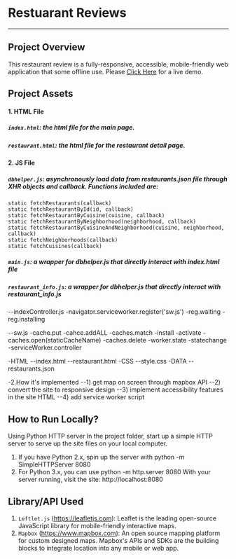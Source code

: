# Restuarant Reviews
---
## Project Overview
This restaurant review is a fully-responsive, accessible, mobile-friendly web application that some offline use. Please [Click Here](https://shijingl.github.io/Restaurant_Review/) for a live demo. 

## Project Assets
#### 1. HTML File
##### `index.html`: the html file for the main page. 
##### `restaurant.html`: the html file for the restaurant detail page.

#### 2. JS File 
##### `dbhelper.js`: asynchronously load data from restaurants.json file through XHR objects and callback. Functions included are: </br>
`static fetchRestaurants(callback)` </br>
`static fetchRestaurantById(id, callback)` </br>
`static fetchRestaurantByCuisine(cuisine, callback)` </br>
`static fetchRestaurantByNeighborhood(neighborhood, callback)` </br>
`static fetchRestaurantByCuisineAndNeighborhood(cuisine, neighborhood, callback)` </br>
`static fetchNeighborhoods(callback)` </br>
`static fetchCuisines(callback)` </br>

##### `main.js`: a wrapper for dbhelper.js that directly interact with index.html file 
##### `restaurant_info.js`: a wrapper for dbhelper.js that directly interact with restaurant_info.js



--indexController.js
-navigator.serviceworker.register('sw.js')
-reg.waiting
-reg.installing

--sw.js
-cache.put
-cahce.addALL
-caches.match
-install
-activate
-caches.open(staticCacheName)
-caches.delete
-worker.state
-statechange
-serviceWorker.controller

-HTML
--index.html
--restaurant.html
-CSS
--style.css
-DATA
--restaurants.json


-2.How it's implemented
--1) get map on screen through mapbox API
--2) convert the site to responsive design
--3) implement accessibility features in the site HTML
--4) add service worker script

## How to Run Locally?
Using Python HTTP server In the project folder, start up a simple HTTP server to serve up the site files on your local computer.
1. If you have Python 2.x, spin up the server with python -m SimpleHTTPServer 8080
2. For Python 3.x, you can use python -m http.server 8080
With your server running, visit the site: http://localhost:8080

## Library/API Used
1. `Leftlet.js` (https://leafletjs.com): Leaflet is the leading open-source JavaScript library for mobile-friendly interactive maps. 
2. `Mapbox` (https://www.mapbox.com): An open source mapping platform for custom designed maps. Mapbox's APIs and SDKs are the building blocks to integrate location into any mobile or web app.
